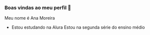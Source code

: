 ### Boas vindas ao meu perfil 💙 

Meu nome é Ana Moreira

- Estou estudando na Alura
Estou na segunda série do ensino médio 
